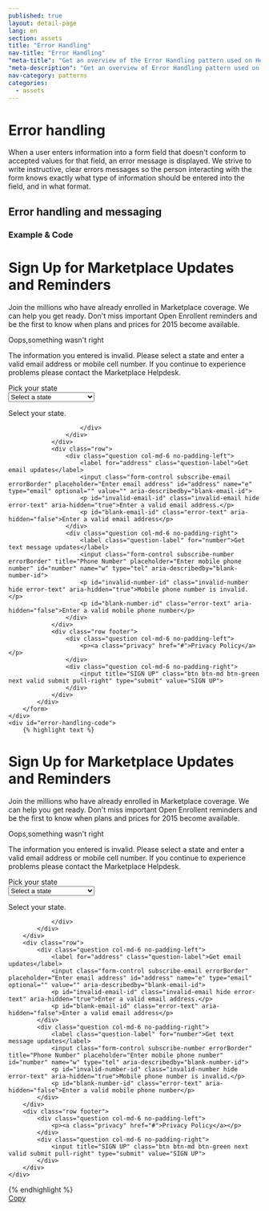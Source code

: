 ```yaml
---
published: true
layout: detail-page
lang: en
section: assets
title: "Error Handling"
nav-title: "Error Handling"
"meta-title": "Get an overview of the Error Handling pattern used on HealthCare.gov"
"meta-description": "Get an overview of Error Handling pattern used on HealthCare.gov"
nav-category: patterns
categories:
  - assets
---
```


# Error handling

<div class="intro">
When a user enters information into a form field that doesn't conform to accepted values for that field, an error message is displayed. We strive to write instructive, clear errors messages so the person interacting with the form knows exactly what type of information should be entered into the field, and in  what format. 
</div>

<div class="hr"></div>

## Error handling and messaging 



<h3 class="label-opensans">Example &amp; Code</h3>

<div class="code-wrapper">
	<div class="preview">
		<form class="error-styling">
			<div class="group">
				<h1>Sign Up for Marketplace Updates and Reminders</h1>
				<p>Join the millions  who have already enrolled in Marketplace coverage. We can help you get ready. Don't miss important Open Enrollent reminders and be the first to know when plans and prices for 2015 become available.</p>
				<div class="error-msg row" aria-hidden="false">
					<div class="col-md-12 no-padding-left no-padding-right">
						<p tabindex="0" role="alert" class="error-title">Oops,something wasn't right</p>
						<p class="error-message">The information you entered is invalid. Please select a state and enter a valid email address or mobile cell number. If you continue to experience problems please contact the Marketplace Helpdesk.</p>   
					</div>
				</div>
				<div class="row">
					<div class="col-md-12 no-padding-left no-padding-right">
						<label for="page-state-dropdown">Pick your state</label>
						<div class="form-select">
							<select class="form-control state subscribe-state errorBorder" id="page-state-dropdown" name="q_23536" required="" aria-describedby="invalid-state-id">
							<option selected="selected" value="state">Select a state</option><option>Alabama</option><option>Alaska</option><option>Arizona</option><option>Arkansas</option><option>California</option><option>Colorado</option><option>Connecticut</option><option>Delaware</option><option>District of Columbia</option><option>Florida</option><option>Georgia</option><option>Hawaii</option><option>Idaho</option><option>Illinois</option><option>Indiana</option><option>Iowa</option><option>Kansas</option><option>Kentucky</option><option>Louisiana</option><option>Maine</option><option>Maryland</option><option>Massachusetts</option><option>Michigan</option><option>Minnesota</option><option>Mississippi</option><option>Missouri</option><option>Montana</option><option>Nebraska</option><option>Nevada</option><option>New Hampshire</option><option>New Jersey</option><option>New Mexico</option><option>New York</option><option>North Carolina</option><option>North Dakota</option><option>Ohio</option><option>Oklahoma</option><option>Oregon</option><option>Pennsylvania</option><option>Rhode Island</option><option>South Carolina</option><option>South Dakota</option><option>Tennessee</option><option>Texas</option><option>Utah</option><option>Vermont</option><option>Virginia</option><option>Washington</option><option>West Virginia</option><option>Wisconsin</option><option>Wyoming</option><option>American Samoa</option><option>Guam</option><option>Northern Mariana Islands</option><option>Puerto Rico</option><option>Virgin Islands</option>        
							</select>
							<span class="caret"></span>
							<p id="invalid-state-id" class="error-text" aria-hidden="false">Select your state.</p>

						</div>
					</div>
				</div>
				<div class="row">
					<div class="question col-md-6 no-padding-left">
						<label for="address" class="question-label">Get email updates</label>
						<input class="form-control subscribe-email errorBorder" placeholder="Enter email address" id="address" name="e" type="email" optional="" value="" aria-describedby="blank-email-id">
						<p id="invalid-email-id" class="invalid-email hide error-text" aria-hidden="true">Enter a valid email address.</p>
						<p id="blank-email-id" class="error-text" aria-hidden="false">Enter a valid email address</p>
					</div>
					<div class="question col-md-6 no-padding-right">
						<label class="question-label" for="number">Get text message updates</label>
						<input class="form-control subscribe-number errorBorder" title="Phone Number" placeholder="Enter mobile phone number" id="number" name="w" type="tel" aria-describedby="blank-number-id">
						<p id="invalid-number-id" class="invalid-number hide error-text" aria-hidden="true">Mobile phone number is invalid.</p>
						<p id="blank-number-id" class="error-text" aria-hidden="false">Enter a valid mobile phone number</p>
					</div>
				</div>
				<div class="row footer">
					<div class="question col-md-6 no-padding-left">
						<p><a class="privacy" href="#">Privacy Policy</a></p>
					</div>
					<div class="question col-md-6 no-padding-right">
						<input title="SIGN UP" class="btn btn-md btn-green next valid submit pull-right" type="submit" value="SIGN UP">		
					</div>
				</div>
			</div>
		</form>
	</div>
	<div id="error-handling-code">
		{% highlight text %}
<form class="error-styling">
	<div class="group">
		<h1>Sign Up for Marketplace Updates and Reminders</h1>
		<p>Join the millions  who have already enrolled in Marketplace coverage. We can help you get ready. Don't miss important Open Enrollent reminders and be the first to know when plans and prices for 2015 become available.</p>
		<div class="error-msg row" aria-hidden="false">
			<div class="col-md-12 no-padding-left no-padding-right">
				<p tabindex="0" role="alert" class="error-title">Oops,something wasn't right</p>
				<p class="error-message">The information you entered is invalid. Please select a state and enter a valid email address or mobile cell number. If you continue to experience problems please contact the Marketplace Helpdesk.</p>   
			</div>
		</div>
		<div class="row">
			<div class="col-md-12 no-padding-left no-padding-right">
				<label for="page-state-dropdown">Pick your state</label>
				<div class="form-select">
					<select class="form-control state subscribe-state errorBorder" id="page-state-dropdown" name="q_23536" required="" aria-describedby="invalid-state-id">
					<option selected="selected" value="state">Select a state</option><option>Alabama</option><option>Alaska</option><option>Arizona</option><option>Arkansas</option><option>California</option><option>Colorado</option><option>Connecticut</option><option>Delaware</option><option>District of Columbia</option><option>Florida</option><option>Georgia</option><option>Hawaii</option><option>Idaho</option><option>Illinois</option><option>Indiana</option><option>Iowa</option><option>Kansas</option><option>Kentucky</option><option>Louisiana</option><option>Maine</option><option>Maryland</option><option>Massachusetts</option><option>Michigan</option><option>Minnesota</option><option>Mississippi</option><option>Missouri</option><option>Montana</option><option>Nebraska</option><option>Nevada</option><option>New Hampshire</option><option>New Jersey</option><option>New Mexico</option><option>New York</option><option>North Carolina</option><option>North Dakota</option><option>Ohio</option><option>Oklahoma</option><option>Oregon</option><option>Pennsylvania</option><option>Rhode Island</option><option>South Carolina</option><option>South Dakota</option><option>Tennessee</option><option>Texas</option><option>Utah</option><option>Vermont</option><option>Virginia</option><option>Washington</option><option>West Virginia</option><option>Wisconsin</option><option>Wyoming</option><option>American Samoa</option><option>Guam</option><option>Northern Mariana Islands</option><option>Puerto Rico</option><option>Virgin Islands</option>        
					</select>
					<span class="caret"></span>
					<p id="invalid-state-id" class="error-text" aria-hidden="false">Select your state.</p>

				</div>
			</div>
		</div>
		<div class="row">
			<div class="question col-md-6 no-padding-left">
				<label for="address" class="question-label">Get email updates</label>
				<input class="form-control subscribe-email errorBorder" placeholder="Enter email address" id="address" name="e" type="email" optional="" value="" aria-describedby="blank-email-id">
				<p id="invalid-email-id" class="invalid-email hide error-text" aria-hidden="true">Enter a valid email address.</p>
				<p id="blank-email-id" class="error-text" aria-hidden="false">Enter a valid email address</p>
			</div>
			<div class="question col-md-6 no-padding-right">
				<label class="question-label" for="number">Get text message updates</label>
				<input class="form-control subscribe-number errorBorder" title="Phone Number" placeholder="Enter mobile phone number" id="number" name="w" type="tel" aria-describedby="blank-number-id">
				<p id="invalid-number-id" class="invalid-number hide error-text" aria-hidden="true">Mobile phone number is invalid.</p>
				<p id="blank-number-id" class="error-text" aria-hidden="false">Enter a valid mobile phone number</p>
			</div>
		</div>
		<div class="row footer">
			<div class="question col-md-6 no-padding-left">
				<p><a class="privacy" href="#">Privacy Policy</a></p>
			</div>
			<div class="question col-md-6 no-padding-right">
				<input title="SIGN UP" class="btn btn-md btn-green next valid submit pull-right" type="submit" value="SIGN UP">		
			</div>
		</div>
	</div>
</form>
		{% endhighlight %}
	</div>
	<a href="javascript:;" class="copy-button" title="Click to copy me." data-clipboard-target="error-handling-code" role="button">Copy</a>
</div>
